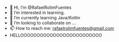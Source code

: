 - 👋 Hi, I’m @RafaelRolimFuentes
- 👀 I’m interested in learning.
- 🌱 I’m currently learning Java/Kotlin
- 💞️ I’m looking to collaborate on ...
- 📫 How to reach me: rafaelrolimfuentes@gmail.com
- HELLOOOOOOOOOOOOOOOOOOOOOOOOO

<!---
iRafa21/iRafa21 is a ✨ special ✨ repository because its `README.md` (this file) appears on your GitHub profile.
You can click the Preview link to take a look at your changes.
--->

